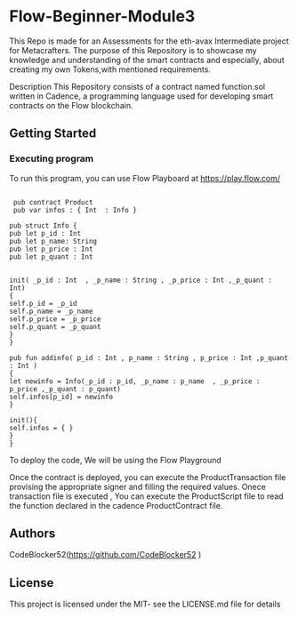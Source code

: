 # Flow-Beginner-Module3


This Repo is made for an Assessments for the eth-avax Intermediate project for Metacrafters. The purpose of this Repository is to showcase my knowledge and understanding of the smart contracts and especially, about creating my own Tokens,with mentioned requirements.

Description
This Repository consists of a contract named function.sol written in Cadence, a programming language used for developing smart contracts on the Flow blockchain. 

## Getting Started
### Executing program
To run this program, you can use Flow Playboard at https://play.flow.com/


```cadence

 pub contract Product
 pub var infos : { Int  : Info }

pub struct Info {
pub let p_id : Int
pub let p_name: String
pub let p_price : Int
pub let p_quant : Int 


init( _p_id : Int  , _p_name : String , _p_price : Int ,_p_quant : Int)
{
self.p_id = _p_id
self.p_name = _p_name
self.p_price = _p_price
self.p_quant = _p_quant
}
}

pub fun addinfo( p_id : Int , p_name : String , p_price : Int ,p_quant : Int )
{
let newinfo = Info(_p_id : p_id, _p_name : p_name  , _p_price : p_price ,_p_quant : p_quant)
self.infos[p_id] = newinfo
}

init(){
self.infos = { }
}
}
```


To deploy the code, We will be using the Flow Playground

Once the contract is deployed, you can execute the ProductTransaction file provising the appropriate signer and filling the required values.
Onece transaction file is executed , You can execute the ProductScript file to read the function declared in the cadence ProductContract file.

## Authors
CodeBlocker52(https://github.com/CodeBlocker52 )

## License
This project is licensed under the MIT- see the LICENSE.md file for details

